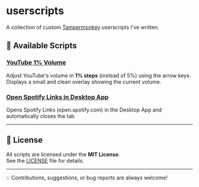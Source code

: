 # userscripts

A collection of custom [Tampermonkey](https://www.tampermonkey.net/) userscripts I've written.

## 📜 Available Scripts

### [YouTube 1% Volume](https://github.com/lundylizard/userscripts/raw/refs/heads/main/youtube-volume.user.js)
Adjust YouTube's volume in **1% steps** (instead of 5%) using the arrow keys.  
Displays a small and clean overlay showing the current volume.

### [Open Spotify Links in Desktop App](https://github.com/lundylizard/userscripts/raw/refs/heads/main/spotify-open.user.js)
Opens Spotify Links (open.spotify.com) in the Desktop App and automatically closes the tab

---

## 📄 License

All scripts are licensed under the **MIT License**.  
See the [LICENSE](./LICENSE) file for details.

---

💡 Contributions, suggestions, or bug reports are always welcome!
